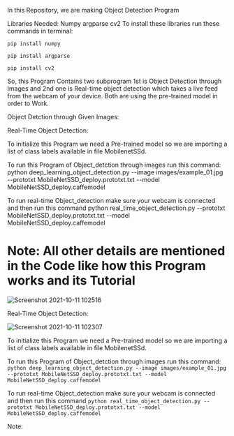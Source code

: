 In this Repository, we are making Object Detection Program

Libraries Needed:
Numpy
argparse
cv2
To install these libraries run these commands in terminal:



`pip install numpy`

`pip install argparse`

`pip install cv2`


So, this Program Contains two subprogram
1st is Object Detection through Images and 2nd one is Real-time object detection which takes a live feed from the webcam of your device.
Both are using the pre-trained model in order to Work.

Object Detction through Given Images:


Real-Time Object Detection:

To initialize this Program we need a Pre-trained model so we are importing a list of class labels available in file MobilenetSSd.

To run this Program of Object_detction through images run this command:
python deep_learning_object_detection.py --image images/example_01.jpg --prototxt MobileNetSSD_deploy.prototxt.txt --model MobileNetSSD_deploy.caffemodel

To run real-time Object_detection make sure your webcam is connected and then run this command
python real_time_object_detection.py --prototxt MobileNetSSD_deploy.prototxt.txt --model MobileNetSSD_deploy.caffemodel

Note: All other details are mentioned in the Code like how this Program works and its Tutorial
=======
![Screenshot 2021-10-11 102516](https://user-images.githubusercontent.com/55429956/136739104-0813bf51-57d1-46d4-8904-8df13b80e8d8.jpg)


Real-Time Object Detection:

![Screenshot 2021-10-11 102307](https://user-images.githubusercontent.com/55429956/136739107-43207051-f6f7-4363-9f1b-7368672f09b5.jpg)

To initialize this Program we need a Pre-trained model so we are importing a list of class labels available in file MobilenetSSd.

To run this Program of Object_detction through images run this command:
`python deep_learning_object_detection.py --image images/example_01.jpg --prototxt MobileNetSSD_deploy.prototxt.txt --model MobileNetSSD_deploy.caffemodel`

To run real-time Object_detection make sure your webcam is connected and then run this command
`python real_time_object_detection.py --prototxt MobileNetSSD_deploy.prototxt.txt --model MobileNetSSD_deploy.caffemodel`

Note: 

